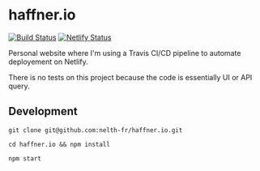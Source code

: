 # haffner.io

[![Build Status](https://travis-ci.org/nelth-fr/haffner.io.svg?branch=master)](https://travis-ci.org/nelth-fr/haffner.io)
[![Netlify Status](https://api.netlify.com/api/v1/badges/dc414cbf-402d-4ee6-87a3-997935441a3c/deploy-status)](https://app.netlify.com/sites/haffner-io/deploys)

Personal website where I'm using a Travis CI/CD pipeline to automate deployement on Netlify.

There is no tests on this project because the code is essentially UI or API query.

## Development

`git clone git@github.com:nelth-fr/haffner.io.git`

`cd haffner.io && npm install`

`npm start`

